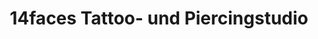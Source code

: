 ---
title: "14faces Tattoo- und Piercingstudio"
url: /wetzlar/14faces-tattoo-und-piercingstudio/
shop: Tattoo
---